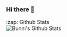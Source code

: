 ### Hi there 👋
</details>
<summary>:zap: Github Stats</summary>
<img align="left" alt="Bunni's Github Stats" src="https://github-readme-stats-pi-liard.vercel.app/api?username=BunniBismuth icons=true&hide border=true" />

</details>
<!--
**BunniBismuth/BunniBismuth** is a ✨ _special_ ✨ repository because its `README.md` (this file) appears on your GitHub profile.

Here are some ideas to get you started:

- 🔭 I’m currently working on ...
- 🌱 I’m currently learning ...
- 👯 I’m looking to collaborate on ...
- 🤔 I’m looking for help with ...
- 💬 Ask me about ...
- 📫 How to reach me: ...
- 😄 Pronouns: ...
- ⚡ Fun fact: ...
-->
